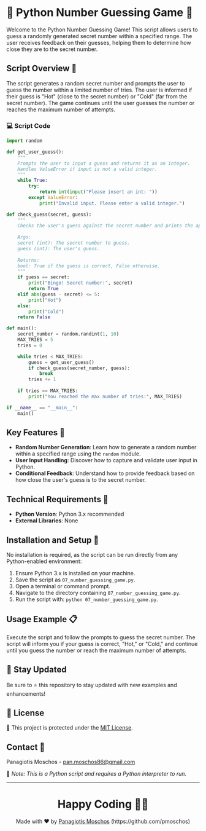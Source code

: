 # 🎯 Python Number Guessing Game 🎲

Welcome to the Python Number Guessing Game! This script allows users to guess a randomly generated secret number within a specified range. The user receives feedback on their guesses, helping them to determine how close they are to the secret number.

## Script Overview 📘

The script generates a random secret number and prompts the user to guess the number within a limited number of tries. The user is informed if their guess is "Hot" (close to the secret number) or "Cold" (far from the secret number). The game continues until the user guesses the number or reaches the maximum number of attempts.

### :computer: Script Code

```python
import random

def get_user_guess():
    """
    Prompts the user to input a guess and returns it as an integer.
    Handles ValueError if input is not a valid integer.
    """
    while True:
        try:
            return int(input("Please insert an int: "))
        except ValueError:
            print("Invalid input. Please enter a valid integer.")

def check_guess(secret, guess):
    """
    Checks the user's guess against the secret number and prints the appropriate message.
    
    Args:
    secret (int): The secret number to guess.
    guess (int): The user's guess.
    
    Returns:
    bool: True if the guess is correct, False otherwise.
    """
    if guess == secret:
        print("Bingo! Secret number:", secret)
        return True
    elif abs(guess - secret) <= 5:
        print("Hot")
    else:
        print("Cold")
    return False

def main():
    secret_number = random.randint(1, 10)
    MAX_TRIES = 5
    tries = 0

    while tries < MAX_TRIES:
        guess = get_user_guess()
        if check_guess(secret_number, guess):
            break
        tries += 1
    
    if tries == MAX_TRIES:
        print("You reached the max number of tries:", MAX_TRIES)

if __name__ == "__main__":
    main()
```

## Key Features 🌟

- **Random Number Generation**: Learn how to generate a random number within a specified range using the `random` module.
- **User Input Handling**: Discover how to capture and validate user input in Python.
- **Conditional Feedback**: Understand how to provide feedback based on how close the user's guess is to the secret number.

## Technical Requirements 🔧

- **Python Version**: Python 3.x recommended
- **External Libraries**: None

## Installation and Setup 🚀

No installation is required, as the script can be run directly from any Python-enabled environment:

1. Ensure Python 3.x is installed on your machine.
2. Save the script as `07_number_guessing_game.py`.
3. Open a terminal or command prompt.
4. Navigate to the directory containing `07_number_guessing_game.py`.
5. Run the script with: `python 07_number_guessing_game.py`.

## Usage Example 📋

Execute the script and follow the prompts to guess the secret number. The script will inform you if your guess is correct, "Hot," or "Cold," and continue until you guess the number or reach the maximum number of attempts.

## 📢 Stay Updated

Be sure to ⭐ this repository to stay updated with new examples and enhancements!

## 📄 License
🔐 This project is protected under the [MIT License](https://mit-license.org/).


## Contact 📧
Panagiotis Moschos - pan.moschos86@gmail.com

🔗 *Note: This is a Python script and requires a Python interpreter to run.*

---
<h1 align=center>Happy Coding 👨‍💻 </h1>

<p align="center">
  Made with ❤️ by 
  <a href="https://www.linkedin.com/in/panagiotis-moschos" target="_blank">
  Panagiotis Moschos</a> (https://github.com/pmoschos)
</p>
